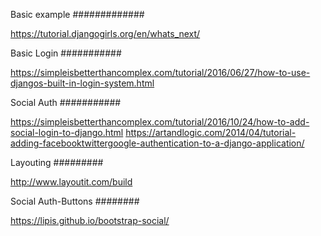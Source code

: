 Basic example
#############

https://tutorial.djangogirls.org/en/whats_next/

Basic Login
###########

https://simpleisbetterthancomplex.com/tutorial/2016/06/27/how-to-use-djangos-built-in-login-system.html


Social Auth
###########

https://simpleisbetterthancomplex.com/tutorial/2016/10/24/how-to-add-social-login-to-django.html
https://artandlogic.com/2014/04/tutorial-adding-facebooktwittergoogle-authentication-to-a-django-application/

Layouting
#########

http://www.layoutit.com/build

Social Auth-Buttons
########

https://lipis.github.io/bootstrap-social/
